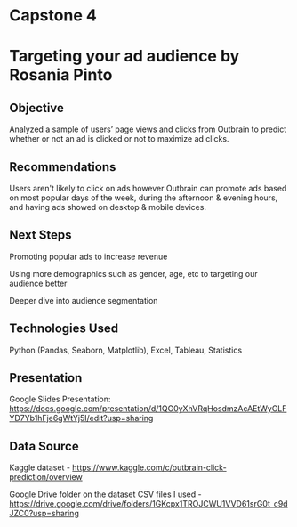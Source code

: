 # Capstone 4
# Targeting your ad audience by Rosania Pinto

## Objective 

Analyzed a sample of users’ page views and clicks from Outbrain to predict whether or not an ad is clicked or not to maximize ad clicks.

## Recommendations 

Users aren't likely to click on ads however Outbrain can promote ads based on most popular days of the week, during the afternoon & evening hours, and having ads showed on desktop & mobile devices.

## Next Steps

Promoting popular ads to increase revenue

Using more demographics such as gender, age, etc to targeting our audience better

Deeper dive into audience segmentation

## Technologies Used

Python (Pandas, Seaborn, Matplotlib), Excel, Tableau, Statistics

## Presentation 

Google Slides Presentation: https://docs.google.com/presentation/d/1QG0yXhVRqHosdmzAcAEtWyGLFYD7Yb1hFje6gWtYj5I/edit?usp=sharing

## Data Source

Kaggle dataset - https://www.kaggle.com/c/outbrain-click-prediction/overview

Google Drive folder on the dataset CSV files I used - https://drive.google.com/drive/folders/1GKcpx1TROJCWU1VVD61srG0t_c9dJZC0?usp=sharing
